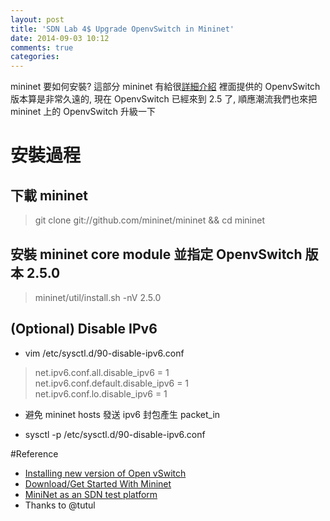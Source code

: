 ```yaml
---
layout: post
title: 'SDN Lab 4$ Upgrade OpenvSwitch in Mininet'
date: 2014-09-03 10:12
comments: true
categories: 
---
```

mininet 要如何安裝? 這部分 mininet 有給很[詳細介紹](http://mininet.org/download/) 裡面提供的 OpenvSwitch 版本算是非常久遠的, 現在 OpenvSwitch 已經來到 2.5 了, 順應潮流我們也來把 mininet 上的 OpenvSwitch 升級一下

# 安裝過程

## 下載 mininet
> git clone git://github.com/mininet/mininet && cd mininet

## 安裝 mininet core module 並指定 OpenvSwitch 版本 2.5.0
> mininet/util/install.sh -nV 2.5.0  

## (Optional) Disable IPv6
* vim /etc/sysctl.d/90-disable-ipv6.conf  
> net.ipv6.conf.all.disable_ipv6 = 1  
net.ipv6.conf.default.disable_ipv6 = 1  
net.ipv6.conf.lo.disable_ipv6 = 1  
  - 避免 mininet hosts 發送 ipv6 封包產生 packet_in

* sysctl -p /etc/sysctl.d/90-disable-ipv6.conf

#Reference
- [Installing new version of Open vSwitch](https://github.com/mininet/mininet/wiki/Installing-new-version-of-Open-vSwitch)
- [Download/Get Started With Mininet](http://mininet.org/download/)
- [MiniNet as an SDN test platform](http://www.routereflector.com/2013/11/mininet-as-an-sdn-test-platform/)
- Thanks to @tutul
